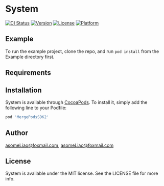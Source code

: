 # System

[![CI Status](https://img.shields.io/travis/asomeLiao@foxmail.com/System.svg?style=flat)](https://travis-ci.org/asomeLiao@foxmail.com/System)
[![Version](https://img.shields.io/cocoapods/v/System.svg?style=flat)](https://cocoapods.org/pods/System)
[![License](https://img.shields.io/cocoapods/l/System.svg?style=flat)](https://cocoapods.org/pods/System)
[![Platform](https://img.shields.io/cocoapods/p/System.svg?style=flat)](https://cocoapods.org/pods/System)

## Example

To run the example project, clone the repo, and run `pod install` from the Example directory first.

## Requirements

## Installation

System is available through [CocoaPods](https://cocoapods.org). To install
it, simply add the following line to your Podfile:

```ruby
pod 'MergePodsSDK2'
```

## Author

asomeLiao@foxmail.com, asomeLiao@foxmail.com

## License

System is available under the MIT license. See the LICENSE file for more info.
